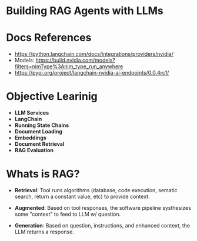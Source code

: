 # Building RAG Agents with LLMs

# Docs References

- https://python.langchain.com/docs/integrations/providers/nvidia/
- Models: https://build.nvidia.com/models?filters=nimType%3Anim_type_run_anywhere
- https://pypi.org/project/langchain-nvidia-ai-endpoints/0.0.4rc1/

# Objective Learinig

- **LLM Services**
- **LangChain**
- **Running State Chains**
- **Document Loading**
- **Embeddings**
- **Document Retrieval**
- **RAG Evaluation**


# Whats is RAG?

- **Retrieval**: Tool runs algorithms (database, code execution, sematic search, return a constant value, etc) to provide context.

- **Augmented**: Based on tool responses, the software pipeline systhesizes some "context" to feed to LLM w/ question.

- **Generation**: Based on question, instructions, and enhanced context, the LLM returns a response.

